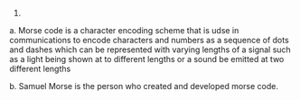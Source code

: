 1.
a. Morse code is a character encoding scheme that is udse in communications to encode characters and numbers as a sequence of dots and dashes which can be represented with varying lengths of a signal such as a light being shown at to different lengths or a sound be emitted at two different lengths

b. Samuel Morse is the person who created and developed morse code.
